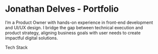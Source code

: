 # Jonathan Delves - Portfolio

I’m a Product Owner with hands-on experience in front-end development and UI/UX design. I bridge the gap between technical execution and product strategy, aligning business goals with user needs to create impactful digital solutions.

Tech Stack
